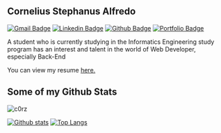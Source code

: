 ## Cornelius Stephanus Alfredo

[![Gmail Badge](https://img.shields.io/badge/-inipunyacornelius@gmail.com-c14438?style=flat&logo=Gmail&logoColor=white&link=mailto:inipunyacornelius@gmail.com)](mailto:inipunyacornelius@gmail.com)
[![Linkedin Badge](https://img.shields.io/badge/LinkedIn-blue?style=flat&logo=linkedin&labelColor=blue&link=https://www.linkedin.com/in/cornelius-s-alfredo/)](https://www.linkedin.com/in/cornelius-s-alfredo/) [![Github Badge](https://img.shields.io/badge/-c0rz-grey?style=flat&logo=github&logoColor=white&link=https://github.com/c0rz/)](https://github.com/c0rz/) [![Portfolio Badge](https://img.shields.io/badge/portfolio-web-blue?style=flat&link=https://www.sinambela.me/)](https://www.sinambela.me/) <p align='left'>A student who is currently studying in the Informatics Engineering study program has an interest and talent in the world of Web Developer, especially Back-End </p><p align='left'> You can view my resume <a href='https://www.sinambela.me ' target=_blank><u>here</u>.</a></p>

## Some of my Github Stats

<p align=left> <img src=https://komarev.com/ghpvc/?username=c0rz alt=c0rz /> </p>

[![Github stats](https://github-readme-stats.vercel.app/api?username=c0rz&show_icons=true&include_all_commits=true)](https://github.com/c0rz/github-readme-stats)
[![Top Langs](https://github-readme-stats.vercel.app/api/top-langs/?username=c0rz&layout=compact)](https://github.com/c0rz/github-readme-stats)
